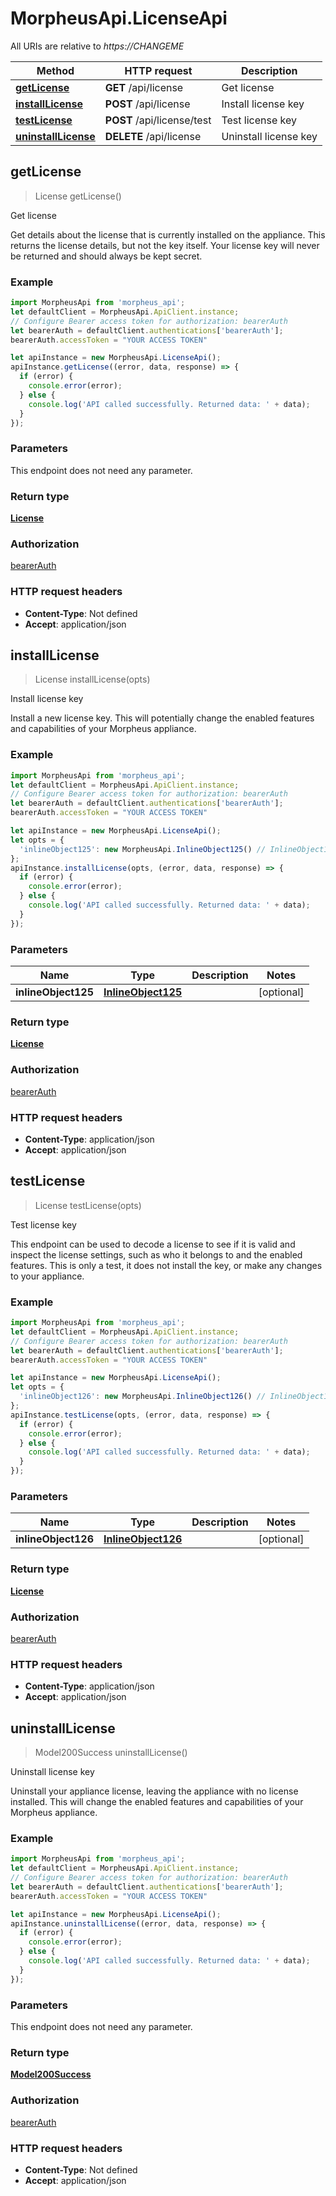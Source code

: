# MorpheusApi.LicenseApi

All URIs are relative to *https://CHANGEME*

Method | HTTP request | Description
------------- | ------------- | -------------
[**getLicense**](LicenseApi.md#getLicense) | **GET** /api/license | Get license
[**installLicense**](LicenseApi.md#installLicense) | **POST** /api/license | Install license key
[**testLicense**](LicenseApi.md#testLicense) | **POST** /api/license/test | Test license key
[**uninstallLicense**](LicenseApi.md#uninstallLicense) | **DELETE** /api/license | Uninstall license key



## getLicense

> License getLicense()

Get license

Get details about the license that is currently installed on the appliance. This returns the license details, but not the key itself. Your license key will never be returned and should always be kept secret.

### Example

```javascript
import MorpheusApi from 'morpheus_api';
let defaultClient = MorpheusApi.ApiClient.instance;
// Configure Bearer access token for authorization: bearerAuth
let bearerAuth = defaultClient.authentications['bearerAuth'];
bearerAuth.accessToken = "YOUR ACCESS TOKEN"

let apiInstance = new MorpheusApi.LicenseApi();
apiInstance.getLicense((error, data, response) => {
  if (error) {
    console.error(error);
  } else {
    console.log('API called successfully. Returned data: ' + data);
  }
});
```

### Parameters

This endpoint does not need any parameter.

### Return type

[**License**](License.md)

### Authorization

[bearerAuth](../README.md#bearerAuth)

### HTTP request headers

- **Content-Type**: Not defined
- **Accept**: application/json


## installLicense

> License installLicense(opts)

Install license key

Install a new license key. This will potentially change the enabled features and capabilities of your Morpheus appliance.

### Example

```javascript
import MorpheusApi from 'morpheus_api';
let defaultClient = MorpheusApi.ApiClient.instance;
// Configure Bearer access token for authorization: bearerAuth
let bearerAuth = defaultClient.authentications['bearerAuth'];
bearerAuth.accessToken = "YOUR ACCESS TOKEN"

let apiInstance = new MorpheusApi.LicenseApi();
let opts = {
  'inlineObject125': new MorpheusApi.InlineObject125() // InlineObject125 | 
};
apiInstance.installLicense(opts, (error, data, response) => {
  if (error) {
    console.error(error);
  } else {
    console.log('API called successfully. Returned data: ' + data);
  }
});
```

### Parameters


Name | Type | Description  | Notes
------------- | ------------- | ------------- | -------------
 **inlineObject125** | [**InlineObject125**](InlineObject125.md)|  | [optional] 

### Return type

[**License**](License.md)

### Authorization

[bearerAuth](../README.md#bearerAuth)

### HTTP request headers

- **Content-Type**: application/json
- **Accept**: application/json


## testLicense

> License testLicense(opts)

Test license key

This endpoint can be used to decode a license to see if it is valid and inspect the license settings, such as who it belongs to and the enabled features. This is only a test, it does not install the key, or make any changes to your appliance.

### Example

```javascript
import MorpheusApi from 'morpheus_api';
let defaultClient = MorpheusApi.ApiClient.instance;
// Configure Bearer access token for authorization: bearerAuth
let bearerAuth = defaultClient.authentications['bearerAuth'];
bearerAuth.accessToken = "YOUR ACCESS TOKEN"

let apiInstance = new MorpheusApi.LicenseApi();
let opts = {
  'inlineObject126': new MorpheusApi.InlineObject126() // InlineObject126 | 
};
apiInstance.testLicense(opts, (error, data, response) => {
  if (error) {
    console.error(error);
  } else {
    console.log('API called successfully. Returned data: ' + data);
  }
});
```

### Parameters


Name | Type | Description  | Notes
------------- | ------------- | ------------- | -------------
 **inlineObject126** | [**InlineObject126**](InlineObject126.md)|  | [optional] 

### Return type

[**License**](License.md)

### Authorization

[bearerAuth](../README.md#bearerAuth)

### HTTP request headers

- **Content-Type**: application/json
- **Accept**: application/json


## uninstallLicense

> Model200Success uninstallLicense()

Uninstall license key

Uninstall your appliance license, leaving the appliance with no license installed. This will change the enabled features and capabilities of your Morpheus appliance.

### Example

```javascript
import MorpheusApi from 'morpheus_api';
let defaultClient = MorpheusApi.ApiClient.instance;
// Configure Bearer access token for authorization: bearerAuth
let bearerAuth = defaultClient.authentications['bearerAuth'];
bearerAuth.accessToken = "YOUR ACCESS TOKEN"

let apiInstance = new MorpheusApi.LicenseApi();
apiInstance.uninstallLicense((error, data, response) => {
  if (error) {
    console.error(error);
  } else {
    console.log('API called successfully. Returned data: ' + data);
  }
});
```

### Parameters

This endpoint does not need any parameter.

### Return type

[**Model200Success**](Model200Success.md)

### Authorization

[bearerAuth](../README.md#bearerAuth)

### HTTP request headers

- **Content-Type**: Not defined
- **Accept**: application/json

